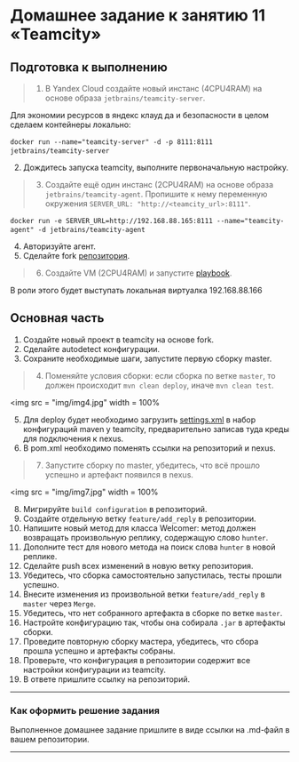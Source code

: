 # Домашнее задание к занятию 11 «Teamcity»

## Подготовка к выполнению

> 1. В Yandex Cloud создайте новый инстанс (4CPU4RAM) на основе образа `jetbrains/teamcity-server`.

Для экономии ресурсов в яндекс клауд да и безопасности в целом сделаем контейнеры локально:

```
docker run --name="teamcity-server" -d -p 8111:8111 jetbrains/teamcity-server
```

2. Дождитесь запуска teamcity, выполните первоначальную настройку.

> 3. Создайте ещё один инстанс (2CPU4RAM) на основе образа `jetbrains/teamcity-agent`. Пропишите к нему переменную окружения `SERVER_URL: "http://<teamcity_url>:8111"`.

```
docker run -e SERVER_URL=http://192.168.88.165:8111 --name="teamcity-agent" -d jetbrains/teamcity-agent
```

4. Авторизуйте агент.
5. Сделайте fork [репозитория](https://github.com/aragastmatb/example-teamcity).

> 6. Создайте VM (2CPU4RAM) и запустите [playbook](./infrastructure).

В роли этого будет выступать локальная виртуалка 192.168.88.166

## Основная часть

1. Создайте новый проект в teamcity на основе fork.
2. Сделайте autodetect конфигурации.
3. Сохраните необходимые шаги, запустите первую сборку master.

> 4. Поменяйте условия сборки: если сборка по ветке `master`, то должен происходит `mvn clean deploy`, иначе `mvn clean test`.

<img src = "img/img4.jpg" width = 100%


5. Для deploy будет необходимо загрузить [settings.xml](./teamcity/settings.xml) в набор конфигураций maven у teamcity, предварительно записав туда креды для подключения к nexus.
6. В pom.xml необходимо поменять ссылки на репозиторий и nexus.

> 7. Запустите сборку по master, убедитесь, что всё прошло успешно и артефакт появился в nexus.

<img src = "img/img7.jpg" width = 100%

8. Мигрируйте `build configuration` в репозиторий.
9. Создайте отдельную ветку `feature/add_reply` в репозитории.
10. Напишите новый метод для класса Welcomer: метод должен возвращать произвольную реплику, содержащую слово `hunter`.
11. Дополните тест для нового метода на поиск слова `hunter` в новой реплике.
12. Сделайте push всех изменений в новую ветку репозитория.
13. Убедитесь, что сборка самостоятельно запустилась, тесты прошли успешно.
14. Внесите изменения из произвольной ветки `feature/add_reply` в `master` через `Merge`.
15. Убедитесь, что нет собранного артефакта в сборке по ветке `master`.
16. Настройте конфигурацию так, чтобы она собирала `.jar` в артефакты сборки.
17. Проведите повторную сборку мастера, убедитесь, что сбора прошла успешно и артефакты собраны.
18. Проверьте, что конфигурация в репозитории содержит все настройки конфигурации из teamcity.
19. В ответе пришлите ссылку на репозиторий.

---

### Как оформить решение задания

Выполненное домашнее задание пришлите в виде ссылки на .md-файл в вашем репозитории.

---


